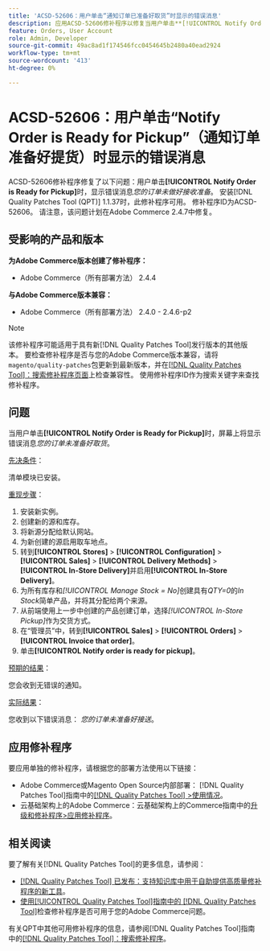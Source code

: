 ```yaml
---
title: 'ACSD-52606：用户单击“通知订单已准备好取货”时显示的错误消息'
description: 应用ACSD-52606修补程序以修复当用户单击**[!UICONTROL Notify Order is Ready for Pickup]**时显示错误消息的Adobe Commerce问题。
feature: Orders, User Account
role: Admin, Developer
source-git-commit: 49ac8ad1f174546fcc0454645b2480a40ead2924
workflow-type: tm+mt
source-wordcount: '413'
ht-degree: 0%

---
```


# ACSD-52606：用户单击“Notify Order is Ready for Pickup”（通知订单准备好提货）时显示的错误消息

ACSD-52606修补程序修复了以下问题：用户单击&#x200B;**[!UICONTROL Notify Order is Ready for Pickup]**&#x200B;时，显示错误消息&#x200B;*您的订单未做好接收准备*。 安装[!DNL Quality Patches Tool (QPT)] 1.1.37时，此修补程序可用。 修补程序ID为ACSD-52606。 请注意，该问题计划在Adobe Commerce 2.4.7中修复。

## 受影响的产品和版本

**为Adobe Commerce版本创建了修补程序：**

* Adobe Commerce（所有部署方法） 2.4.4

**与Adobe Commerce版本兼容：**

* Adobe Commerce（所有部署方法） 2.4.0 - 2.4.6-p2

>[!NOTE]
>
>该修补程序可能适用于具有新[!DNL Quality Patches Tool]发行版本的其他版本。 要检查修补程序是否与您的Adobe Commerce版本兼容，请将`magento/quality-patches`包更新到最新版本，并在[[!DNL Quality Patches Tool]：搜索修补程序页面](https://experienceleague.adobe.com/tools/commerce-quality-patches/index.html)上检查兼容性。 使用修补程序ID作为搜索关键字来查找修补程序。

## 问题

当用户单击&#x200B;**[!UICONTROL Notify Order is Ready for Pickup]**&#x200B;时，屏幕上将显示错误消息&#x200B;*您的订单未准备好取货*。

<u>先决条件</u>：

清单模块已安装。

<u>重现步骤</u>：

1. 安装新实例。
1. 创建新的源和库存。
1. 将新源分配给默认网站。
1. 为新创建的源启用取车地点。
1. 转到&#x200B;**[!UICONTROL Stores]** > **[!UICONTROL Configuration]** > **[!UICONTROL Sales]** > **[!UICONTROL Delivery Methods]** > **[!UICONTROL In-Store Delivery]**&#x200B;并启用&#x200B;**[!UICONTROL In-Store Delivery]**。
1. 为所有库存和&#x200B;*[!UICONTROL Manage Stock = No]*&#x200B;创建具有&#x200B;*QTY=0*&#x200B;的&#x200B;*In Stock*&#x200B;简单产品，并将其分配给两个来源。
1. 从前端使用上一步中创建的产品创建订单，选择&#x200B;*[!UICONTROL In-Store Pickup]*&#x200B;作为交货方式。
1. 在“管理员”中，转到&#x200B;**[!UICONTROL Sales]** > **[!UICONTROL Orders]** > **[!UICONTROL Invoice that order]**。
1. 单击&#x200B;**[!UICONTROL Notify order is ready for pickup]**。

<u>预期的结果</u>：

您会收到无错误的通知。

<u>实际结果</u>：

您收到以下错误消息： *您的订单未准备好接送*。

## 应用修补程序

要应用单独的修补程序，请根据您的部署方法使用以下链接：

* Adobe Commerce或Magento Open Source内部部署： [!DNL Quality Patches Tool]指南中的[[!DNL Quality Patches Tool] >使用情况](https://experienceleague.adobe.com/docs/commerce-operations/tools/quality-patches-tool/usage.html)。
* 云基础架构上的Adobe Commerce：云基础架构上的Commerce指南中的[升级和修补程序>应用修补程序](https://experienceleague.adobe.com/docs/commerce-cloud-service/user-guide/develop/upgrade/apply-patches.html)。

## 相关阅读

要了解有关[!DNL Quality Patches Tool]的更多信息，请参阅：

* [[!DNL Quality Patches Tool] 已发布：支持知识库中用于自助提供高质量修补程序的新工具](https://experienceleague.adobe.com/en/docs/commerce-knowledge-base/kb/announcements/commerce-announcements/magento-quality-patches-released-new-tool-to-self-serve-quality-patches)。
* [使用[!UICONTROL Quality Patches Tool]指南中的 [!DNL Quality Patches Tool]](/help/tools/quality-patches-tool/patches-available-in-qpt/check-patch-for-magento-issue-with-magento-quality-patches.md)检查修补程序是否可用于您的Adobe Commerce问题。


有关QPT中其他可用修补程序的信息，请参阅[!DNL Quality Patches Tool]指南中的[[!DNL Quality Patches Tool]：搜索修补程序](https://experienceleague.adobe.com/tools/commerce-quality-patches/index.html)。
